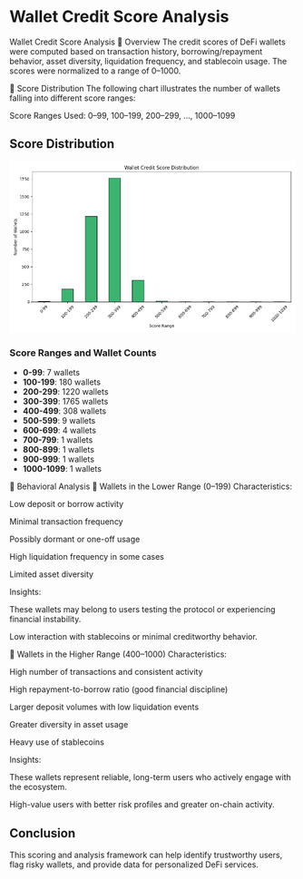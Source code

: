 # Wallet Credit Score Analysis
Wallet Credit Score Analysis
🔹 Overview
The credit scores of DeFi wallets were computed based on transaction history, borrowing/repayment behavior, asset diversity, liquidation frequency, and stablecoin usage. The scores were normalized to a range of 0–1000.

🔹 Score Distribution
The following chart illustrates the number of wallets falling into different score ranges:


Score Ranges Used:
0–99, 100–199, 200–299, ..., 1000–1099
## Score Distribution
![Score Distribution](score_distribution.png)

### Score Ranges and Wallet Counts
- **0-99**: 7 wallets
- **100-199**: 180 wallets
- **200-299**: 1220 wallets
- **300-399**: 1765 wallets
- **400-499**: 308 wallets
- **500-599**: 9 wallets
- **600-699**: 4 wallets
- **700-799**: 1 wallets
- **800-899**: 1 wallets
- **900-999**: 1 wallets
- **1000-1099**: 1 wallets

🔸 Behavioral Analysis
🔻 Wallets in the Lower Range (0–199)
Characteristics:

Low deposit or borrow activity

Minimal transaction frequency

Possibly dormant or one-off usage

High liquidation frequency in some cases

Limited asset diversity

Insights:

These wallets may belong to users testing the protocol or experiencing financial instability.

Low interaction with stablecoins or minimal creditworthy behavior.

🔺 Wallets in the Higher Range (400–1000)
Characteristics:

High number of transactions and consistent activity

High repayment-to-borrow ratio (good financial discipline)

Larger deposit volumes with low liquidation events

Greater diversity in asset usage

Heavy use of stablecoins

Insights:

These wallets represent reliable, long-term users who actively engage with the ecosystem.

High-value users with better risk profiles and greater on-chain activity.

## Conclusion
This scoring and analysis framework can help identify trustworthy users, flag risky wallets, and provide data for personalized DeFi services.
